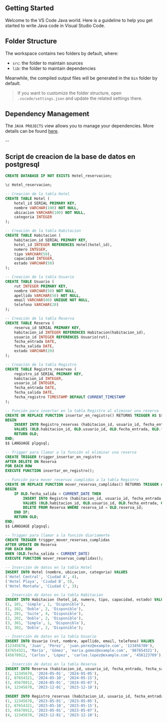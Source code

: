 ## Getting Started

Welcome to the VS Code Java world. Here is a guideline to help you get started to write Java code in Visual Studio Code.

## Folder Structure

The workspace contains two folders by default, where:

- `src`: the folder to maintain sources
- `lib`: the folder to maintain dependencies

Meanwhile, the compiled output files will be generated in the `bin` folder by default.

> If you want to customize the folder structure, open `.vscode/settings.json` and update the related settings there.

## Dependency Management

The `JAVA PROJECTS` view allows you to manage your dependencies. More details can be found [here](https://github.com/microsoft/vscode-java-dependency#manage-dependencies).

-- 
## Script de creacion de la base de datos en postgresql

```sql
CREATE DATABASE IF NOT EXISTS Hotel_reservacion;

\c Hotel_reservacion;

-- Creación de la tabla Hotel
CREATE TABLE Hotel (
    hotel_id SERIAL PRIMARY KEY,
    nombre VARCHAR(100) NOT NULL,
    ubicacion VARCHAR(100) NOT NULL,
    categoria INTEGER
);

-- Creación de la tabla Habitacion
CREATE TABLE Habitacion (
    habitacion_id SERIAL PRIMARY KEY,
    hotel_id INTEGER REFERENCES Hotel(hotel_id),
    numero INTEGER,
    tipo VARCHAR(50),
    capacidad INTEGER,
    estado VARCHAR(50)
);

-- Creación de la tabla Usuario
CREATE TABLE Usuario (
    rut INTEGER PRIMARY KEY,
    nombre VARCHAR(50) NOT NULL,
    apellido VARCHAR(50) NOT NULL,
    email VARCHAR(80) UNIQUE NOT NULL,
    telefono VARCHAR(20)
);

-- Creación de la tabla Reserva
CREATE TABLE Reserva (
    reserva_id SERIAL PRIMARY KEY,
    habitacion_id INTEGER REFERENCES Habitacion(habitacion_id),
    usuario_id INTEGER REFERENCES Usuario(rut),
    fecha_entrada DATE,
    fecha_salida DATE,
    estado VARCHAR(20)
);

-- Creación de la tabla Registro
CREATE TABLE Registro_reservas (
    registro_id SERIAL PRIMARY KEY,
    habitacion_id INTEGER,
    usuario_id INTEGER,
    fecha_entrada DATE,
    fecha_salida DATE,
    fecha_registro TIMESTAMP DEFAULT CURRENT_TIMESTAMP
);

-- Función para insertar en la tabla Registro al eliminar una reserva
CREATE OR REPLACE FUNCTION insertar_en_registro() RETURNS TRIGGER AS $$
BEGIN
    INSERT INTO Registro_reservas (habitacion_id, usuario_id, fecha_entrada, fecha_salida)
    VALUES (OLD.habitacion_id, OLD.usuario_id, OLD.fecha_entrada, OLD.fecha_salida);
    RETURN OLD;
END;
$$ LANGUAGE plpgsql;

-- Trigger para llamar a la función al eliminar una reserva
CREATE TRIGGER trigger_insertar_en_registro
AFTER DELETE ON Reserva
FOR EACH ROW
EXECUTE FUNCTION insertar_en_registro();

-- Función para mover reservas cumplidas a la tabla Registro
CREATE OR REPLACE FUNCTION mover_reservas_cumplidas() RETURNS TRIGGER AS $$
BEGIN
    IF OLD.fecha_salida < CURRENT_DATE THEN
        INSERT INTO Registro (habitacion_id, usuario_id, fecha_entrada, fecha_salida)
        VALUES (OLD.habitacion_id, OLD.usuario_id, OLD.fecha_entrada, OLD.fecha_salida);
        DELETE FROM Reserva WHERE reserva_id = OLD.reserva_id;
    END IF;
    RETURN OLD;
END;
$$ LANGUAGE plpgsql;

-- Trigger para llamar a la función diariamente
CREATE TRIGGER trigger_mover_reservas_cumplidas
AFTER UPDATE ON Reserva
FOR EACH ROW
WHEN (OLD.fecha_salida < CURRENT_DATE)
EXECUTE FUNCTION mover_reservas_cumplidas();

-- Inserción de datos en la tabla Hotel
INSERT INTO Hotel (nombre, ubicacion, categoria) VALUES
('Hotel Central', 'Ciudad A', 4),
('Hotel Playa', 'Ciudad B', 5),
('Hotel Montaña', 'Ciudad C', 3);

-- Inserción de datos en la tabla Habitacion
INSERT INTO Habitacion (hotel_id, numero, tipo, capacidad, estado) VALUES
(1, 101, 'Simple', 1, 'Disponible'),
(1, 102, 'Doble', 2, 'Disponible'),
(2, 201, 'Suite', 4, 'Disponible'),
(2, 202, 'Doble', 2, 'Disponible'),
(3, 301, 'Simple', 1, 'Disponible'),
(3, 302, 'Doble', 2, 'Disponible');

-- Inserción de datos en la tabla Usuario
INSERT INTO Usuario (rut, nombre, apellido, email, telefono) VALUES
(12345678, 'Juan', 'Pérez', 'juan.perez@example.com', '123456789'),
(87654321, 'María', 'Gómez', 'maria.gomez@example.com', '987654321'),
(45678912, 'Carlos', 'López', 'carlos.lopez@example.com', '456123789');

-- Inserción de datos en la tabla Reserva
INSERT INTO Reserva (habitacion_id, usuario_id, fecha_entrada, fecha_salida) VALUES
(1, 12345678, '2024-05-01', '2024-05-05'),
(2, 87654321, '2024-05-10', '2024-05-15'),
(3, 45678912, '2024-05-01', '2024-05-07'),
(4, 12345678, '2023-12-01', '2023-12-10');

INSERT INTO Registro_reservas (habitacion_id, usuario_id, fecha_entrada, fecha_salida) VALUES
(1, 12345678, '2023-05-01', '2023-05-05'),
(2, 87654321, '2023-05-10', '2023-05-15'),
(3, 45678912, '2023-05-01', '2023-05-07'),
(4, 12345678, '2023-12-01', '2023-12-10');

```
